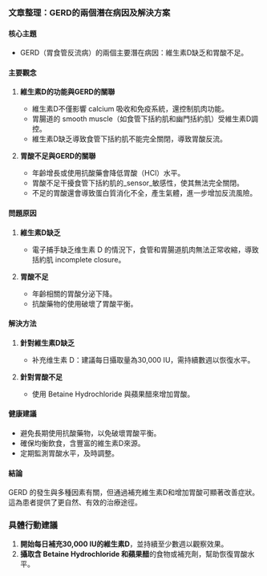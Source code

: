 ### 文章整理：GERD的兩個潛在病因及解決方案

#### 核心主題
- GERD（胃食管反流病）的兩個主要潛在病因：維生素D缺乏和胃酸不足。

#### 主要觀念
1. **維生素D的功能與GERD的關聯**
   - 維生素D不僅影響 calcium 吸收和免疫系統，還控制肌肉功能。
   - 胃腸道的 smooth muscle（如食管下括約肌和幽門括約肌）受維生素D調控。
   - 維生素D缺乏導致食管下括約肌不能完全關閉，導致胃酸反流。

2. **胃酸不足與GERD的關聯**
   - 年齡增長或使用抗酸藥會降低胃酸（HCl）水平。
   - 胃酸不足干擾食管下括約肌的_sensor_敏感性，使其無法完全關閉。
   - 不足的胃酸還會導致蛋白質消化不全，產生氣體，進一步增加反流風險。

#### 問題原因
1. **維生素D缺乏**
   - 電子捕手缺乏维生素 D 的情況下，食管和胃腸道肌肉無法正常收縮，導致括約肌 incomplete closure。
   
2. **胃酸不足**
   - 年齡相關的胃酸分泌下降。
   - 抗酸藥物的使用破壞了胃酸平衡。

#### 解決方法
1. **針對維生素D缺乏**
   - 补充维生素 D：建議每日攝取量為30,000 IU，需持續數週以恢復水平。
   
2. **針對胃酸不足**
   - 使用 Betaine Hydrochloride 與蘋果醋來增加胃酸。

#### 健康建議
- 避免長期使用抗酸藥物，以免破壞胃酸平衡。
- 確保均衡飲食，含豐富的維生素D來源。
- 定期監測胃酸水平，及時調整。

#### 結論
GERD 的發生與多種因素有關，但通過補充維生素D和增加胃酸可顯著改善症狀。這為患者提供了更自然、有效的治療途徑。

### 具體行動建議
1. **開始每日補充30,000 IU的維生素D**，並持續至少數週以觀察效果。
2. **攝取含 Betaine Hydrochloride 和蘋果醋**的食物或補充劑，幫助恢復胃酸水平。